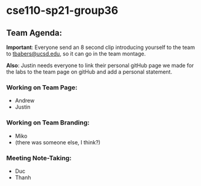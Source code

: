 # cse110-sp21-group36

## Team Agenda:
**Important**: Everyone send an 8 second clip introducing yourself to the team to tbabers@ucsd.edu, so it can go in the team montage.  
  
**Also**: Justin needs everyone to link their personal gitHub page we made for the labs to the team page on gitHub and add a personal statement.

### Working on Team Page:
- Andrew
- Justin

### Working on Team Branding:
- Miko
- (there was someone else, I think?)

### Meeting Note-Taking:
- Duc
- Thanh

